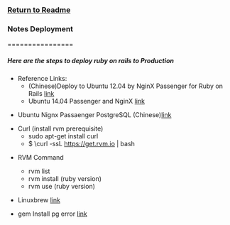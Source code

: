 ### [Return to Readme](../README.md#deployment)
### Notes Deployment
================
##### Here are the steps to deploy ruby on rails to Production

* Reference Links:
	* (Chinese)Deploy to Ubuntu 12.04 by NginX Passenger for Ruby on Rails [link](https://github.com/ruby-china/ruby-china/wiki/Ubuntu-12.04-%E4%B8%8A%E4%BD%BF%E7%94%A8-Nginx-Passenger-%E9%83%A8%E7%BD%B2-Ruby-on-Rails)
	* Ubuntu 14.04 Passenger and NginX [link](https://www.phusionpassenger.com/library/install/nginx/install/oss/trusty/)


<a name="unpp"/>

* Ubuntu Nignx Passaenger PostgreSQL (Chinese)[link](https://github.com/ruby-china/ruby-china/wiki/Ubuntu-12.04-%E4%B8%8A%E4%BD%BF%E7%94%A8-Nginx-Passenger-%E9%83%A8%E7%BD%B2-Ruby-on-Rails)


<a name="curl"/>

* Curl (install rvm prerequisite)
	* sudo apt-get install curl
	* $ \curl -ssL https://get.rvm.io | bash

<a name="rvm"/>

* RVM Command
	* rvm list
	* rvm install (ruby version)
	* rvm use (ruby version)

* Linuxbrew [link](https://github.com/Linuxbrew/linuxbrew)

* gem Install pg error [link](http://stackoverflow.com/questions/6040583/cant-find-the-libpq-fe-h-header-when-trying-to-install-pg-gem)

